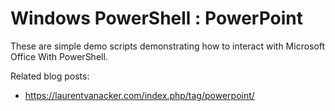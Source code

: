 # Windows PowerShell : PowerPoint

These are simple demo scripts demonstrating how to interact with Microsoft Office With PowerShell.

Related blog posts: 
- https://laurentvanacker.com/index.php/tag/powerpoint/
